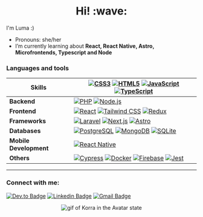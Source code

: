    
<h1 align='center'> Hi! :wave:</h1>
<p>
I'm Luma :)
</p>

- Pronouns: she/her
- I’m currently learning about **React, React Native, Astro, Microfrontends, Typescript and Node**

<h3>Languages and tools</h3>


| **Skills**           | [![CSS3](https://img.shields.io/badge/-CSS3-1572B6?style=flat-square&logo=css3&logoColor=white&link=https://www.w3schools.com/css/)](https://www.w3schools.com/css/) [![HTML5](https://img.shields.io/badge/-HTML5-E34F26?style=flat-square&logo=html5&logoColor=white&link=https://www.w3.org/html/)](https://www.w3.org/html/) [![JavaScript](https://img.shields.io/badge/-JavaScript-F7DF1E?style=flat-square&logo=javascript&logoColor=black&link=https://developer.mozilla.org/en-US/docs/Web/JavaScript)](https://developer.mozilla.org/en-US/docs/Web/JavaScript) [![TypeScript](https://img.shields.io/badge/-TypeScript-3178C6?style=flat-square&logo=typescript&logoColor=white&link=https://www.typescriptlang.org/)](https://www.typescriptlang.org/) |
|----------------------|------------------------------------------------------------------------------------------------------------------------------------------------------------------------------------------------------------------------------------------------------------------------------------------------------------------------------------------------------------------------------------------------------------------------------------------------------------------------------------------------------------------------------------------------------------------------------------------|
| **Backend**          | [![PHP](https://img.shields.io/badge/-PHP-777BB4?style=flat-square&logo=php&logoColor=white&link=https://www.php.net)](https://www.php.net)                                   [![Node.js](https://img.shields.io/badge/-Node.js-339933?style=flat-square&logo=node.js&logoColor=white&link=https://nodejs.org)](https://nodejs.org)                                                                                                                                                                                                                                                                                                       |
| **Frontend**         | [![React](https://img.shields.io/badge/-React-61DAFB?style=flat-square&logo=react&logoColor=black&link=https://reactjs.org/)](https://reactjs.org/)  [![Tailwind CSS](https://img.shields.io/badge/-Tailwind_CSS-38B2AC?style=flat-square&logo=tailwind-css&logoColor=white&link=https://tailwindcss.com/)](https://tailwindcss.com/)          [![Redux](https://img.shields.io/badge/-Redux-764ABC?style=flat-square&logo=redux&logoColor=white&link=https://redux.js.org)](https://redux.js.org)                                                                                      |
| **Frameworks**       |  [![Laravel](https://img.shields.io/badge/-Laravel-FF2D20?style=flat-square&logo=laravel&logoColor=white&link=https://laravel.com/)](https://laravel.com/) [![Next.js](https://img.shields.io/badge/-Next.js-000000?style=flat-square&logo=next.js&logoColor=white&link=https://nextjs.org/)](https://nextjs.org/) [![Astro](https://img.shields.io/badge/-Astro-FF5D01?style=flat-square&logo=astro&logoColor=white&link=https://astro.build/)](https://astro.build/)                                                                                           |
| **Databases**        | [![PostgreSQL](https://img.shields.io/badge/-PostgreSQL-4169E1?style=flat-square&logo=postgresql&logoColor=white&link=https://www.postgresql.org)](https://www.postgresql.org) [![MongoDB](https://img.shields.io/badge/-MongoDB-47A248?style=flat-square&logo=mongodb&logoColor=white&link=https://www.mongodb.com/)](https://www.mongodb.com/)  [![SQLite](https://img.shields.io/badge/-SQLite-003B57?style=flat-square&logo=sqlite&logoColor=white&link=https://www.sqlite.org/)](https://www.sqlite.org/) |
| **Mobile Development** | [![React Native](https://img.shields.io/badge/-React_Native-61DAFB?style=flat-square&logo=react&logoColor=black&link=https://reactnative.dev/)](https://reactnative.dev/)                                                                                                                                                                                                                                                                                                                                                                                                             |
| **Others**           | [![Cypress](https://img.shields.io/badge/-Cypress-17202C?style=flat-square&logo=cypress&logoColor=white&link=https://www.cypress.io)](https://www.cypress.io) [![Docker](https://img.shields.io/badge/-Docker-2496ED?style=flat-square&logo=docker&logoColor=white&link=https://www.docker.com/)](https://www.docker.com/) [![Firebase](https://img.shields.io/badge/-Firebase-FFCA28?style=flat-square&logo=firebase&logoColor=white&link=https://firebase.google.com/)](https://firebase.google.com/) [![Jest](https://img.shields.io/badge/-Jest-C21325?style=flat-square&logo=jest&logoColor=white&link=https://jestjs.io)](https://jestjs.io) |

<hr>
<h3 align="left">Connect with me:</h3>

[![Dev.to Badge](https://img.shields.io/badge/-@lumamontes-03a57a?style=flat-square&labelColor=000000&logo=dev.to&logoColor=white&link=https://dev.to/lumamontes/)](https://dev.to/lumamontes/) [![Linkedin Badge](https://img.shields.io/badge/-lumamontes-blue?style=flat-square&logo=Linkedin&logoColor=white&link=https://www.linkedin.com/in/lumamontes/)](https://www.linkedin.com/in/lumamontes/) 
[![Gmail Badge](https://img.shields.io/badge/-lumagoesmontes@gmail.com-c14438?style=flat-square&logo=Gmail&logoColor=white&link=mailto:lumagoesmontes@gmail.com)](mailto:lumagoesmontes@gmail.com)

<p align="center">
  <img src="https://github.com/lumamontes/lumamontes/assets/60052718/3768172b-e479-44f1-ac4a-062c6d87e4d4.gif" alt="gif of Korra in the Avatar state"/>
</p>
